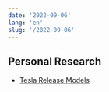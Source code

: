 ```yaml
---
date: '2022-09-06'
lang: 'en'
slug: '/2022-09-06'
---
```


## Personal Research

- [Tesla Release Models](./../.././docs/pages/Tesla%20Release%20Models.md)

<head>
  <html lang="en-US"/>
</head>

